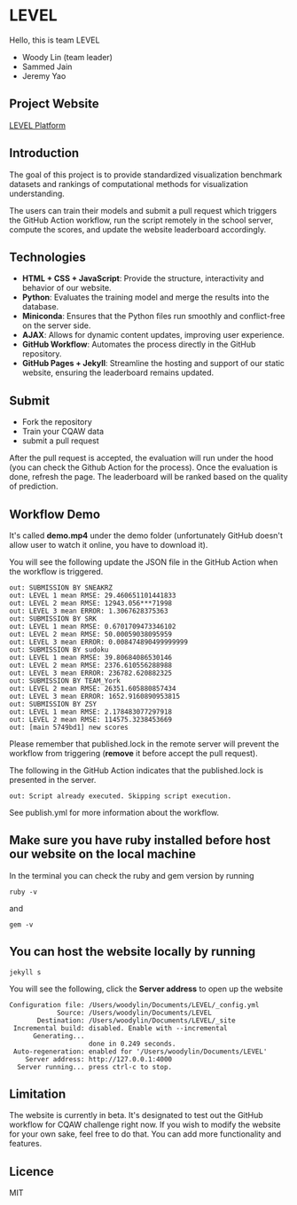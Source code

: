 # LEVEL

Hello, this is team LEVEL
- Woody Lin (team leader)
- Sammed Jain
- Jeremy Yao

## Project Website
[LEVEL Platform](https://woodylinwc.github.io/LEVEL/)

## Introduction
The goal of this project is to provide standardized visualization benchmark datasets
and rankings of computational methods for visualization understanding.

The users can train their models and submit a pull request which triggers the GitHub Action workflow, 
run the script remotely in the school server, compute the scores, and update the website leaderboard accordingly.

## Technologies
- **HTML + CSS + JavaScript**: Provide the structure, interactivity and behavior of our website.
- **Python**: Evaluates the training model and merge the results into the database. 
- **Miniconda**: Ensures that the Python files run smoothly and conflict-free on the server side.
- **AJAX**: Allows for dynamic content updates, improving user experience.
- **GitHub Workflow**: Automates the process directly in the GitHub repository. 
- **GitHub Pages + Jekyll**: Streamline the hosting and support of our static website, ensuring the leaderboard remains updated.

## Submit
- Fork the repository
- Train your CQAW data
- submit a pull request

After the pull request is accepted, the evaluation will run under the hood (you can check the Github Action for the process).
Once the evaluation is done, refresh the page. The leaderboard will be ranked based on the quality of prediction.

## Workflow Demo
It's called **demo.mp4** under the demo folder (unfortunately GitHub doesn't allow user to watch it online, you have to download it).

You will see the following update the JSON file in the GitHub Action when the workflow is triggered.
```
out: SUBMISSION BY SNEAKRZ
out: LEVEL 1 mean RMSE: 29.460651101441833
out: LEVEL 2 mean RMSE: 12943.056***71998
out: LEVEL 3 mean ERROR: 1.3067628375363
out: SUBMISSION BY SRK
out: LEVEL 1 mean RMSE: 0.6701709473346102
out: LEVEL 2 mean RMSE: 50.00059038095959
out: LEVEL 3 mean ERROR: 0.008474890499999999
out: SUBMISSION BY sudoku
out: LEVEL 1 mean RMSE: 39.80684086530146
out: LEVEL 2 mean RMSE: 2376.610556288988
out: LEVEL 3 mean ERROR: 236782.620882325
out: SUBMISSION BY TEAM_York
out: LEVEL 2 mean RMSE: 26351.605880857434
out: LEVEL 3 mean ERROR: 1652.9160890953815
out: SUBMISSION BY ZSY
out: LEVEL 1 mean RMSE: 2.178483077297918
out: LEVEL 2 mean RMSE: 114575.3238453669
out: [main 5749bd1] new scores
```
Please remember that published.lock in the remote server will prevent the workflow from triggering (**remove** it before accept the pull request).

The following in the GitHub Action indicates that the published.lock is presented in the server.
```
out: Script already executed. Skipping script execution.
```
See publish.yml for more information about the workflow.

## Make sure you have ruby installed before host our website on the local machine
In the terminal you can check the ruby and gem version by running
```
ruby -v
```
and
```
gem -v
```
## You can host the website locally by running
```
jekyll s
```
You will see the following, click the **Server address** to open up the website
```
Configuration file: /Users/woodylin/Documents/LEVEL/_config.yml
            Source: /Users/woodylin/Documents/LEVEL
       Destination: /Users/woodylin/Documents/LEVEL/_site
 Incremental build: disabled. Enable with --incremental
      Generating... 
                    done in 0.249 seconds.
 Auto-regeneration: enabled for '/Users/woodylin/Documents/LEVEL'
    Server address: http://127.0.0.1:4000
  Server running... press ctrl-c to stop.
```

## Limitation
The website is currently in beta. It's designated to test out the GitHub workflow for CQAW challenge right now. If you wish to modify the website
for your own sake, feel free to do that. You can add more functionality and features.

## Licence 
MIT